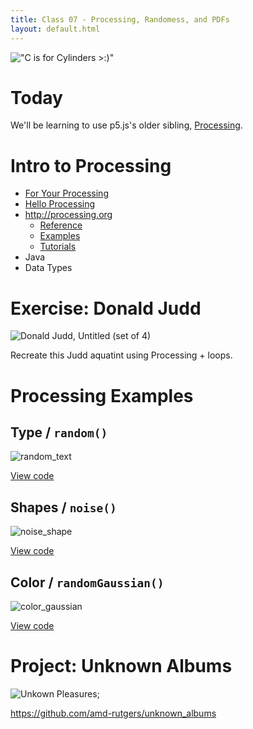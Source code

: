 ```yaml
---
title: Class 07 - Processing, Randomess, and PDFs
layout: default.html
---
```


!["C is for Cylinders >:)"](http://68.media.tumblr.com/34d7472d238fec0320d3cb5afd36621c/tumblr_olueahzsxj1r2geqjo1_500.gif)

# Today

We'll be learning to use p5.js's older sibling, [Processing](https://processing.org/).

# Intro to Processing

* [For Your Processing](http://fyprocessing.tumblr.com/)
* [Hello Processing](http://hello.processing.org/)
* http://processing.org
  * [Reference](https://processing.org/reference/)
  * [Examples](https://processing.org/examples/)
  * [Tutorials](https://processing.org/tutorials/)
* Java
* Data Types

# Exercise: Donald Judd

![Donald Judd, _Untitled (set of 4)_](/assets/07/donald_judd.jpg)

Recreate this Judd aquatint using Processing + loops.

# Processing Examples

## Type / `random()`

![random_text](/assets/07/random_text.png)

[View code](https://github.com/amd-rutgers/unknown_albums/blob/master/examples/random_text/random_text.pde)

## Shapes / `noise()`

![noise_shape](/assets/07/noise_shape.png)

[View code](https://github.com/amd-rutgers/unknown_albums/blob/master/examples/noise_shape/noise_shape.pde)


## Color / `randomGaussian()`

![color_gaussian](/assets/07/color_gaussian.png)

[View code](https://github.com/amd-rutgers/unknown_albums/blob/master/examples/color_gaussian/color_gaussian.pde)


# Project: Unknown Albums

![Unkown Pleasures](/assets/07/unknown_pleasures.jpg);

https://github.com/amd-rutgers/unknown_albums



